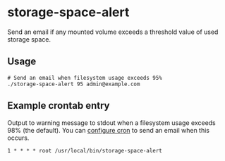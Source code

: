 # storage-space-alert

Send an email if any mounted volume exceeds a threshold value of used storage
space. 

## Usage

```
# Send an email when filesystem usage exceeds 95%
./storage-space-alert 95 admin@example.com
```

## Example crontab entry

Output to warning message to stdout when a filesystem usage exceeds 98%
(the default).
You can [configure cron](http://man7.org/linux/man-pages/man5/crontab.5.html)
to send an email when this occurs.

```
1 * * * * root /usr/local/bin/storage-space-alert
```
